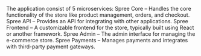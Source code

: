 The application consist of 5 microservices: Spree Core – Handles the core functionality of the store like product management, orders, and checkout. Spree API – Provides an API for integrating with other applications. Spree Frontend – A customizable frontend for the store, typically built using React or another framework. Spree Admin – The admin interface for managing the e-commerce store. Spree Payments – Manages payments and integrates with third-party payment gateways.
